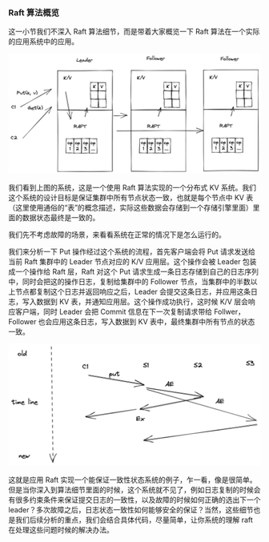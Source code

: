 ### Raft 算法概览

这一小节我们不深入 Raft 算法细节，而是带着大家概览一下 Raft 算法在一个实际的应用系统中的应用。

![raft 概览](imgs/raft_overview.png)

我们看到上图的系统，这是一个使用 Raft 算法实现的一个分布式 KV 系统。我们这个系统的设计目标是保证集群中所有节点状态一致，也就是每个节点中 KV 表（这里使用通俗的“表”的概念描述，实际这些数据会存储到一个存储引擎里面）里面的数据状态最终是一致的。

我们先不考虑故障的场景，来看看系统在正常的情况下是怎么运行的。

我们来分析一下 Put 操作经过这个系统的流程，首先客户端会将 Put 请求发送给当前 Raft 集群中的 Leader 节点对应的 K/V 应用层。这个操作会被 Leader 包装成一个操作给 Raft 层，Raft 对这个 Put 请求生成一条日志存储到自己的日志序列中，同时会把这的操作日志，复制给集群中的 Follower 节点，当集群中的半数以上节点都复制这个日志并返回响应之后，Leader 会提交这条日志，并应用这条日志，写入数据到 KV 表，并通知应用层。这个操作成功执行，这时候 K/V 层会响应客户端，同时 Leader 会把 Commit 信息在下一次复制请求带给 Follwer，Follower 也会应用这条日志，写入数据到 KV 表中，最终集群中所有节点的状态一致。

![raft 时序](imgs/raft_seq.png)


这就是应用 Raft 实现一个能保证一致性状态系统的例子，乍一看，像是很简单。但是当你深入到算法细节里面的时候，这个系统就不见了，例如日志复制的时候会有很多约束条件来保证提交日志的一致性，以及故障的时候如何正确的选出下一个 leader？多次故障之后，日志状态一致性如何能够安全的保证？当然，这些细节也是我们后续分析的重点，我们会结合具体代码，尽量简单，让你系统的理解 raft 在处理这些问题时候的解决办法。
